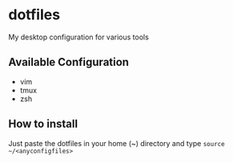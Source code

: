 # dotfiles
My desktop configuration for various tools


## Available Configuration

- vim
- tmux
- zsh

## How to install
Just paste the dotfiles in your home (~) directory and type `source ~/<anyconfigfiles>`


